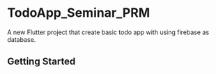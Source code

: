 # TodoApp_Seminar_PRM

A new Flutter project that create basic todo app with using firebase as database.


## Getting Started

